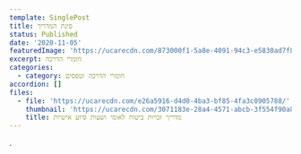 ```yaml
---
template: SinglePost
title: פינת המדריך
status: Published
date: '2020-11-05'
featuredImage: 'https://ucarecdn.com/873000f1-5a8e-4091-94c3-e5830ad7f81c/'
excerpt: חומרי הדרכה
categories:
  - category: חומרי הדרכה וטפסים
accordion: []
files:
  - file: 'https://ucarecdn.com/e26a5916-d4d0-4ba3-bf85-4fa3c0905788/'
    thumbnail: 'https://ucarecdn.com/3071183e-28a4-4571-abcb-3f554f90a8ff/'
    title: מדריך זכויות ביטוח לאומי ושעות סיוע אישיות
---
```

.
